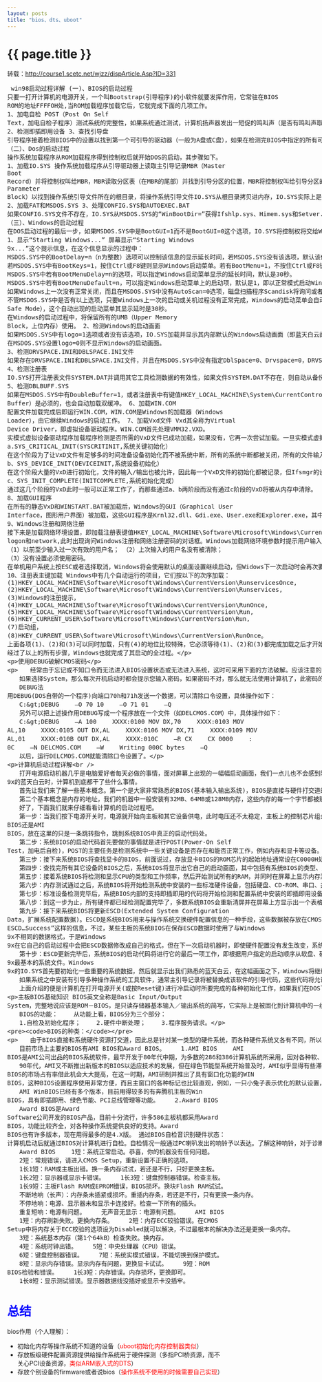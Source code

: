 ```yaml
---
layout: posts
title: "bios、dts、uboot"
---
```


# {{ page.title }}
转载：http://course1.scetc.net/wjzz/dispArticle.Asp?ID=331
<xmp class="my_xmp_class">
win98启动过程详解
 (一)、BIOS的启动过程 
只要一打开计算机的电源开关，一个叫Bootstrap(引导程序)的小软件就要发挥作用，它常驻在BIOS ROM的地址FFFFOH处,当ROM加载程序加载它后，它就完成下面的几项工作。
1、加电自检
POST（Post On Self Text，加电自检子程序）测试系统的完整性，如果系统通过测试，计算机扬声器发出一短促的鸣叫声（是否有鸣叫声取决于BIOS的厂家，这里以广泛使用的Award的BIOS为例），如果系统出现故障而未通过测试，根据故障的不同扬声器将发出不同的鸣叫声，因为各个厂商对鸣叫声的定义不同，要了解各个鸣叫声的意义需查看BIOS或者主板厂商的用户手册。某些BIOS在检测出系统故障时会暂停并且在显示器上显示出相关的错误信息（如键盘错误等）。在POST过程还要测试内存的完整性。
2、检测即插即用设备
3、查找引导盘
引导程序接着检测BIOS中的设置以找到第一个可引导的驱动器（一般为A盘或C盘），如果在检测完BIOS中指定的所有可引导器仍未发现引导驱动器，引导程序暂停启动过程并显示一个错误信息：找不到启动盘。
（二）、Dos的启动过程
操作系统加载程序从ROM加载程序得到控制权后就开始DOS的启动，其步骤如下。
1、加载IO.SYS
操作系统加载程序从引导驱动器上读取主引导记录MBR（Master Boot Record）并将控制权叫给MBR，MBR读取分区表（在MBR的尾部）并找到引导分区的位置，MBR将控制权叫给引导分区的引导扇区（引导扇区包含磁盘引导程序和磁盘特性表）上的磁盘引导程序，检测BIOS参数块（BPB，BIOS Parameter Block）以找到操作系统引导文件所在的根目录，将操作系统引导文件IO.SYS从根目录拷贝进内存，IO.SYS实际上是一个可执行文件并且只能位于引导分区的第一磁道上。
2、加载FAT和MSDOS.SYS
3、处理CONFIG.SYS和AUTOEXEC.BAT
如果CONFIG.SYS文件不存在，IO.SYS从MSDOS.SYS的“WinBootDir=”获得Ifshlp.sys、Himem.sys和Setver.exe这三个文件的位置，然后自动加载这三个必需的驱动程序。如果MSDOS.SYS中有BootGUI=0这个选项，IO.SYS将控制权交给命令行解释器COMMAND.COM（或者叫给CONFIG.SYS中由命令“SHELL=”指定的命令行解释器），然后COMMAND.COM将控制权叫给计算机用户，也就是等待用户输入DOS命令，至此DOS的启动过程完成。
（三）、Windows的启动过程
在DOS启动过程的最后一步，如果MSDOS.SYS中是BootGUI=1而不是BootGUI=0这个选项，IO.SYS将控制权将交给Windows加载程序以继续加载Windows，Windows的启动过程真正开始。
1、显示“Starting Windows...”
屏幕显示“Starting Windows 9x...”这个提示信息，在这个信息显示的过程中：
MSDOS.SYS中的BootDelay=n（n为整数）选项可以控制该信息的显示延长时间，若MSDOS.SYS没有该选项，默认该信息显示3秒。
若MSDOS.SYS中有BootKeys=1，按住Ctrl或F8键则显示Windows启动菜单。若有BootMenu=1，不按住Ctrl或F8键也会自动显示Windows启动菜单。
MSDOS.SYS中若有BootMenuDelay=n的选项，可以指定Windows启动菜单显示的延长时间，默认是30秒。
MSDOS.SYS中若有BootMenuDefault=n，可以指定Windows启动菜单上的启动项，默认是1，即以正常模式启动Windows。
如果Windows上一次没有正常关闭，而且在MSDOS.SYS中没有AutoScan=0选项，磁盘扫描程序Scandisk将询问或者自动扫描硬盘，默认该选项是AutoScan=1，既自动扫描。
不管MSDOS.SYS中是否有以上选项，只要Windows上一次的启动或关机过程没有正常完成，Windows的启动菜单会自动出现，而且默认启动项是安全模式（Windows Safe Mode），这个自动出现的启动菜单其显示延时是30秒。
在Windows的启动过程中，将保留所有的UMB（Upper Memory Block，上位内存）使用。
2、检测Windows的启动画面
如果MSDOS.SYS中有logo=1选项或者没有该选项，IO.SYS加载并显示其内部默认的Windows启动画面（即蓝天白云画面）。用户可自定义一个LOGO.SYS文件（实际上是分辨率为320╳400、颜色深度为256色的BMP图形）并把它放在根目录下一取代该画面，这样Windows的启动画面就变成了用户的自定义画面。可能有些计算机用户这样做后发现显示的仍然是蓝天白云画面，这种情况发生在OEM版的Windows中，原因是微软为这些OEM厂商修改了LOGO.SYS必须放在特定的目录中，例如C:\WINDOWS或者别的目录中，不同的OEM厂家可能有所不同。
在MSDOS.SYS设置logo=0则不显示Windows的启动画面。
3、检测DRVSPACE.INI和DBLSPACE.INI文件
如果存在DRVSPACE.INI和DBLSPACE.INI文件，并且在MSDOS.SYS中没有指定DblSpace=0、Drvspace=0，DRVSPACE.BIN和DBLSPACE.BIN被加载。
4、检测注册表
IO.SYS打开注册表文件SYSTEM.DAT并调用其它工具检测数据的有效性，如果文件SYSTEM.DAT不存在，则自动从备份文件中恢复该文件，如果SYSTEM.DAT被恢复，USER.DAT也被自动恢复。Windows98中备份文件被压缩在目录C:\WINDOWS\SYSBACKUP\下的RB00n.CAB中，n的值为0—5。
5、检测DBLBUFF.SYS
如果在MSDOS.SYS中有DoubleBuffer=1，或者注册表中有键值HKEY_LOCAL_MACHINE\System\CurrentControlSet\Control\WinBoot\DoubleBuffer，则加载DBLBUFF.SYS。即使以上两个条件都没有满足，但是Windows探测到双缓冲（Double Buffer）是必须的，也会自动加载双缓冲。
6、加载WIN.COM
配置文件加载完成后即运行WIN.COM，WIN.COM是Windows的加载器（Windows Loader），由它继续Windows的启动工作。
7、加载Vxd文件
Vxd其全称为Virtual Device Driver，即虚拟设备驱动程序。WIN.COM首先处理VMM32.VXD。
实模式虚拟设备驱动程序加载程序检测是否所需的VxD文件已成功加载，如果没有，它再一次尝试加载。一旦实模式虚拟设备驱动程序加载成功，设备初始化开始。任何需要在实模式下初始化的VxD文件此时开始初始化。VMM32将计算机处理器从实模式切换到保护模式，VxD第三阶段的初始化过程开始。在这个阶段VxD设备驱动程序根据InitDevice指定的次序而不是根据VxD被加载进入到内存中的次序进行初始化，这些VxD文件初始化次序如下。
a.SYS_CRITICAL_INIT(SYSCRITINIT,系统关键初始化）
在这个阶段为了让VxD文件有足够多的时间准备设备初始化而不被系统中断，所有的系统中断都被关闭，所有的文件输入/输出（I/O）也被关闭，因此所有的VxD文件被加载的过程不被Windows启动记录文件Boot.txt记录，直到该初始化过程完成之后，所有VxD文件被加载的过程才被记录到文件Bootlog.txt中。
b、SYS_DEVICE_INIT(DEVICEINIT,系统设备初始化）
在这个阶段大量的VxD进行初始化，文件的输入/输出也被允许，因此每一个VxD文件的初始化都被记录，但Ifsmgr的设备初始化例外。Ifsmgr的作用是控制实模式文件系统，在Ifsmgr的设备初始化过程中磁盘输入/输出不被允许，直到其初始化完成后磁盘输入/输出才被允许进行。由于这个原因，Ifsmgr的初始化过程也没有被记录，因此从表面上看，好像它在设备初始化阶段并没有出现。
c、SYS_INIT_COMPLETE(INITCOMPLETE,系统初始化完成）
通过这几个阶段的VxD此时一般可以正常工作了，而那些通过a、b两阶段而没有通过c阶段的VxD将被从内存中清除。
8、加载GUI程序
在所有的静态VxD和WINSTART.BAT被加载后，Windows的GUI（Graphical User Interface，图形用户界面）被加载，这些GUI程序是Krnl32.dll、Gdi.exe、User.exe和Explorer.exe，其中Explorer.exe是Windows默认的Shell，可以改为使用别的应用程序来代替。
9、Windows注册和网络注册
接下来是加载网络环境设置，即加载注册表键值HKEY_LOCAL_MACHINE\Software\Microsoft\Windows\CurrentVersion\RunServicesOnce、Windows logon和network,此时出现询问Windows注册和网络注册密码的对话框。Windows加载网络环境参数时提示用户输入网络注册密码，如果用户是在单机上而不是在网络上使用计算机，并且已经关闭了密码输入提示功能，Windows将用以前提供的默认用户名实现自动注册网络，Windows要完成自动注册功能必须满足：
（1）以前至少输入过一次有效的用户名；
（2）上次输入的用户名没有被清除；
（3）没有设置必须使用密码。
在单机用户系统上按ESC或者选择取消，Windows将会使用默认的桌面设置继续启动，但Widows下一次启动时会再次要求输入用户名。如果网络注册验证中设置不完全正确且用户输入了一个新的用户名，Windows将根据控制面板中的网络用户设置参数替这个用户创造一个环境设置参数。
10、注册表主键加载
Windows中有几个自动运行的项目，它们按以下的次序加载：
(1)HKEY_LOCAL_MACHINE\Software\Microsoft\Windows\CurrentVersion\RunservicesOnce,
(2)HKEY_LOCAL_MACHINE\Software\Microsoft\Windows\CurrentVersion\Runservices,
(3)Windows的注册提示，
(4)HKEY_LOCAL_MACHINE\Software\Microsoft\Windows\CurrentVersion\RunOnce,
(5)HKEY_LOCAL_MACHINE\Software\Microsoft\Windows\CurrentVersion\Run,
(6)HKEY_CURRENT_USER\Software\Microsoft\Windows\CurrentVersion\Run,
(7)启动组，
(8)HKEY_CURRENT_USER\Software\Microsoft\Windows\CurrentVersion\RunOnce。
上面各项(1)、(2)和(3)可以同时加载，只有(4)的地位比较特殊，它必须等待(1)、(2)和(3)都完成加载之后才开始加载，而在它之后的(5)、(6)、(7)和(8)也都可以同时加载，但它们都必须等待(4)中所有的项目完成加载之后才开始加载。RunservicesOnce中的键值在执行一次之后被自动地从注册表中清除。
经过了以上的所有步骤，Windows也就完成了其启动的全过程。
 
使用DEBUG破解CMOS密码
 
　　经常由于忘记或不知口令而无法进入BIOS设置状态或无法进入系统，这时可采用下面的方法破解。应该注意的是，COMS密码分两种，一种是Setup密码，另一种是System密码（它们是通过BIOS设置的，具体请参考BIOS设置篇中的芯片部分及密码设置部分)
　　如果选择System，那么每次开机启动时都会提示您输入密码，如果密码不对，那么就无法使用计算机了，此密码的设置目的在于禁止外来者使用计算机；如果选择Setup，那么仅在进入CMOS设置时才提示您输入密码，此密码设置的目的在于禁止未授权用户设置BIOS。我们可根据不同的目的进行设置，一般来讲，设置了SYSTME密码，那么安全性更高些，但同时如果忘记密码，其破解也就更复杂些，而设置了Setup密码则反之。下面就列出常用的CMOS密码破解方法：
　　DEBUG法 用DEBUG(DOS自带的一个程序)向端口70h和71h发送一个数据，可以清除口令设置，具体操作如下： 
　　C:\>DEBUG 
　　―O 70 10 
　　―O 71 01 
　　―Q 
　　另外可以把上述操作用DEBUG写成一个程序放在一个文件（如DELCMOS.COM）中，具体操作如下： 
　　C:\>DEBUG
　　―A 100 
　　XXXX:0100 MOV DX,70 
　　XXXX:0103 MOV AL,10 
　　XXXX:0105 OUT DX,AL 
　　XXXX:0106 MOV DX,71 
　　XXXX:0109 MOV AL,01 
　　XXXX:010B OUT DX,AL 
　　XXXX:010C 
　　―R CX 
　　CX 0000 
　　: 0C 
　　―N DELCMOS.COM 
　　―W 
　　Writing 000C bytes 
　　―Q 
　　以后，运行DELCMOS.COM就能清除口令设置了。
 
计算机启动过程详解  
　　打开电源启动机器几乎是电脑爱好者每天必做的事情，面对屏幕上出现的一幅幅启动画面，我们一点儿也不会感到陌生，但是，计算机在显示这些启动画面时都做了些什么工作呢？相信有的朋友还不是很清楚，本文就来介绍一下从打开电源到出现Windows 9x的蓝天白云时，计算机到底都干了些什么事情。
　　首先让我们来了解一些基本概念。第一个是大家非常熟悉的BIOS(基本输入输出系统)，BIOS是直接与硬件打交道的底层代码，它为操作系统提供了控制硬件设备的基本功能。BIOS包括有系统BIOS(即常说的主板BIOS)、显卡BIOS和其它设备(例如IDE控制器、SCSI卡或网卡等)的BIOS，其中系统BIOS是本文要讨论的主角，因为计算机的启动过程正是在它的控制下进行的。BIOS一般被存放在ROM(只读存储芯片)之中，即使在关机或掉电以后，这些代码也不会消失。
　　第二个基本概念是内存的地址，我们的机器中一般安装有32MB、64MB或128MB内存，这些内存的每一个字节都被赋予了一个地址，以便CPU访问内存。32MB的地址范围用十六进制数表示就是0～1FFFFFFH，其中0～FFFFFH的低端1MB内存非常特殊，因为最初的8086处理器能够访问的内存最大只有1MB，这1MB的低端640KB被称为基本内存，而A0000H～BFFFFH要保留给显示卡的显存使用，C0000H～FFFFFH则被保留给BIOS使用，其中系统BIOS一般占用了最后的64KB或更多一点的空间，显卡BIOS一般在C0000H～C7FFFH处，IDE控制器的BIOS在C8000H～CBFFFH处。
　　好了，下面我们就来仔细看看计算机的启动过程吧。
　　第一步：当我们按下电源开关时，电源就开始向主板和其它设备供电，此时电压还不太稳定，主板上的控制芯片组会向CPU发出并保持一个RESET(重置)信号，让CPU内部自动恢复到初始状态，但CPU在此刻不会马上执行指令。当芯片组检测到电源已经开始稳定供电了(当然从不稳定到稳定的过程只是一瞬间的事情)，它便撤去RESET信号(如果是手工按下计算机面板上的Reset按钮来重启机器，那么松开该按钮时芯片组就会撤去RESET信号)，CPU马上就从地址FFFF0H处开始执行指令，从前面的介绍可知，这个地址实际上在系统BIOS的地址范围内，无论是Award BIOS还是AMI BIOS，放在这里的只是一条跳转指令，跳到系统BIOS中真正的启动代码处。
　　第二步：系统BIOS的启动代码首先要做的事情就是进行POST(Power-On Self Test，加电后自检)，POST的主要任务是检测系统中一些关键设备是否存在和能否正常工作，例如内存和显卡等设备。由于POST是最早进行的检测过程，此时显卡还没有初始化，如果系统BIOS在进行POST的过程中发现了一些致命错误，例如没有找到内存或者内存有问题(此时只会检查640K常规内存)，那么系统BIOS就会直接控制喇叭发声来报告错误，声音的长短和次数代表了错误的类型。在正常情况下，POST过程进行得非常快，我们几乎无法感觉到它的存在，POST结束之后就会调用其它代码来进行更完整的硬件检测。
　　第三步：接下来系统BIOS将查找显卡的BIOS，前面说过，存放显卡BIOS的ROM芯片的起始地址通常设在C0000H处，系统BIOS在这个地方找到显卡BIOS之后就调用它的初始化代码，由显卡BIOS来初始化显卡，此时多数显卡都会在屏幕上显示出一些初始化信息，介绍生产厂商、图形芯片类型等内容，不过这个画面几乎是一闪而过。系统BIOS接着会查找其它设备的BIOS程序，找到之后同样要调用这些BIOS内部的初始化代码来初始化相关的设备。
　　第四步：查找完所有其它设备的BIOS之后，系统BIOS将显示出它自己的启动画面，其中包括有系统BIOS的类型、序列号和版本号等内容。
　　第五步：接着系统BIOS将检测和显示CPU的类型和工作频率，然后开始测试所有的RAM，并同时在屏幕上显示内存测试的进度，我们可以在CMOS设置中自行决定使用简单耗时少或者详细耗时多的测试方式。
　　第六步：内存测试通过之后，系统BIOS将开始检测系统中安装的一些标准硬件设备，包括硬盘、CD-ROM、串口、并口、软驱等设备，另外绝大多数较新版本的系统BIOS在这一过程中还要自动检测和设置内存的定时参数、硬盘参数和访问模式等。
　　第七步：标准设备检测完毕后，系统BIOS内部的支持即插即用的代码将开始检测和配置系统中安装的即插即用设备，每找到一个设备之后，系统BIOS都会在屏幕上显示出设备的名称和型号等信息，同时为该设备分配中断、DMA通道和I/O端口等资源。
　　第八步：到这一步为止，所有硬件都已经检测配置完毕了，多数系统BIOS会重新清屏并在屏幕上方显示出一个表格，其中概略地列出了系统中安装的各种标准硬件设备，以及它们使用的资源和一些相关工作参数。
　　第九步：接下来系统BIOS将更新ESCD(Extended System Configuration Data，扩展系统配置数据)。ESCD是系统BIOS用来与操作系统交换硬件配置信息的一种手段，这些数据被存放在CMOS(一小块特殊的RAM，由主板上的电池来供电)之中。通常ESCD数据只在系统硬件配置发生改变后才会更新，所以不是每次启动机器时我们都能够看到“Update ESCD…Success”这样的信息，不过，某些主板的系统BIOS在保存ESCD数据时使用了与Windows 9x不相同的数据格式，于是Windows 9x在它自己的启动过程中会把ESCD数据修改成自己的格式，但在下一次启动机器时，即使硬件配置没有发生改变，系统BIOS也会把ESCD的数据格式改回来，如此循环，将会导致在每次启动机器时，系统BIOS都要更新一遍ESCD，这就是为什么有些机器在每次启动时都会显示出相关信息的原因。
　　第十步：ESCD更新完毕后，系统BIOS的启动代码将进行它的最后一项工作，即根据用户指定的启动顺序从软盘、硬盘或光驱启动。以从C盘启动为例，系统BIOS将读取并执行硬盘上的主引导记录，主引导记录接着从分区表中找到第一个活动分区，然后读取并执行这个活动分区的分区引导记录，而分区引导记录将负责读取并执行IO.SYS，这是DOS和Windows 9x最基本的系统文件。Windows 9x的IO.SYS首先要初始化一些重要的系统数据，然后就显示出我们熟悉的蓝天白云，在这幅画面之下，Windows将继续进行DOS部分和GUI(图形用户界面)部分的引导和初始化工作。
　　如果系统之中安装有引导多种操作系统的工具软件，通常主引导记录将被替换成该软件的引导代码，这些代码将允许用户选择一种操作系统，然后读取并执行该操作系统的基本引导代码(DOS和Windows的基本引导代码就是分区引导记录)。
　　上面介绍的便是计算机在打开电源开关(或按Reset键)进行冷启动时所要完成的各种初始化工作，如果我们在DOS下按Ctrl＋Alt＋Del组合键(或从Windows中选择重新启动计算机)来进行热启动，那么POST过程将被跳过去，直接从第三步开始，另外第五步的检测CPU和内存测试也不会再进行。我们可以看到，无论是冷启动还是热启动，系统BIOS都一次又一次地重复进行着这些我们平时并不太注意的事情，然而正是这些单调的硬件检测步骤为我们能够正常使用电脑提供了基础。
 
主板BIOS基础知识
    BIOS英文全称是Basic Input/Output System，完整地说应该是ROM－BIOS，是只读存储器基本输入／输出系统的简写，它实际上是被固化到计算机中的一组程序，为计算机提供最低级的、最直接的硬件控制。准确地说，BIOS是硬件与软件程序之间的一个“转换器”或者说是接口(虽然它本身也只是一个程序)，负责解决硬件的即时需求，并按软件对硬件的操作要求具体执行。
　　BIOS的功能：
　　从功能上看，BIOS分为三个部分：
　　1.自检及初始化程序；
　　2.硬件中断处理；
　　3.程序服务请求。

    BIOS的种类：
　　由于BIOS直接和系统硬件资源打交道，因此总是针对某一类型的硬件系统，而各种硬件系统又各有不同，所以存在各种不同种类的BIOS，随着硬件技术的发展，同一种BIOS也先后出现了不同的版本，新版本的BIOS比起老版本来说，功能更强。
　　目前市场上主要的BIOS有AMI BIOS和Award BIOS。
　　1.AMI BIOS
　　AMI BIOS是AMI公司出品的BIOS系统软件，最早开发于80年代中期，为多数的286和386计算机系统所采用，因对各种软、硬件的适应性好、硬件工作可靠、系统性能较佳、操作直观方便的优点受到用户的欢迎。
　　90年代，AMI又不断推出新版本的BIOS以适应技术的发展，但在绿色节能型系统开始普及时，AMI似乎显得有些滞后，Award BIOS的市场占有率借此机会大大提高，在这一时期，AMI研制并推出了具有窗口化功能的WIN BIOS，这种BIOS设置程序使用非常方便，而且主窗口的各种标记也比较直观，例如，一只小兔子表示优化的默认设置，而一只小乌龟则表示保守的设置，一个骷髅用来表示反病毒方面的设置，画笔和调色板则表示色彩的设置。
　　AMI WinBIOS已经有多个版本，目前用得较多的有奔腾机主板的Win BIOS，具有即插即用、绿色节能、PCI总线管理等功能。
　　2.Award BIOS
　　Award BIOS是Award Software公司开发的BIOS产品，目前十分流行，许多586主板机都采用Award BIOS，功能比较齐全，对各种操作系统提供良好的支持。Award BIOS也有许多版本，现在用得最多的是4.X版。
    通过BIOS自检音识别硬件状态：
    计算机启动后就通过BIOS对计算机进行自检。自检情况一般通过PC喇叭发出的响铃予以表达。了解这种响铃，对于诊断计算机硬件故障大有裨益。每个品牌的BIOS自检响铃所表达的意义有所不同。其具体意义如下：
　　Award BIOS
　　1短：系统正常启动。恭喜，你的机器没有任何问题。
　　2短：常规错误，请进入CMOS Setup，重新设置不正确的选项。
　　1长1短：RAM或主板出错。换一条内存试试，若还是不行，只好更换主板。
　　1长2短：显示器或显示卡错误。
　　1长3短：键盘控制器错误。检查主板。
　　1长9短：主板Flash RAM或EPROM错误，BIOS损坏。换块Flash RAM试试。
　　不断地响（长声）：内存条未插紧或损坏。重插内存条，若还是不行，只有更换一条内存。
　　不停地响：电源、显示器未和显示卡连接好。检查一下所有的插头。
　　重复短响：电源有问题。
　　无声音无显示：电源有问题。
　　AMI BIOS
　　1短：内存刷新失败。更换内存条。
　　2短：内存ECC较验错误。在CMOS Setup中将内存关于ECC校验的选项设为Disabled就可以解决，不过最根本的解决办法还是更换一条内存。
　　3短：系统基本内存（第1个64kB）检查失败。换内存。
　　4短：系统时钟出错。
　　5短：中央处理器（CPU）错误。
　　6短：键盘控制器错误。
　　7短：系统实模式错误，不能切换到保护模式。
　　8短：显示内存错误。显示内存有问题，更换显卡试试。
　　9短：ROM BIOS检验和错误。
　　1长3短：内存错误。内存损坏，更换即可。
　　1长8短：显示测试错误。显示器数据线没插好或显示卡没插牢。
</xmp>
# <font color="blue">总结</font>
bios作用（个人理解）：

* 初始化内存等操作系统不知道的设备（<font color="red">uboot初始化内存控制器类似</font>）
* 存放板级硬件配置资源提供给操作系统用于硬件探测（多指PCI桥资源，而不关心PCI设备资源，<font color="red">类似ARM嵌入式的DTS</font>）
* 存放个别设备的firmware或者说bios（<font color="red">操作系统不使用的时候需要自己实现</font>）